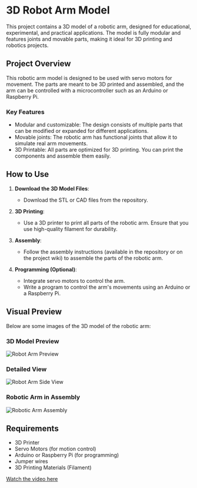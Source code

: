 # 3D Robot Arm Model

This project contains a 3D model of a robotic arm, designed for educational, experimental, and practical applications. The model is fully modular and features joints and movable parts, making it ideal for 3D printing and robotics projects.

## Project Overview

This robotic arm model is designed to be used with servo motors for movement. The parts are meant to be 3D printed and assembled, and the arm can be controlled with a microcontroller such as an Arduino or Raspberry Pi.

### Key Features
- Modular and customizable: The design consists of multiple parts that can be modified or expanded for different applications.
- Movable joints: The robotic arm has functional joints that allow it to simulate real arm movements.
- 3D Printable: All parts are optimized for 3D printing. You can print the components and assemble them easily.

## How to Use

1. **Download the 3D Model Files**:
   - Download the STL or CAD files from the repository.

2. **3D Printing**:
   - Use a 3D printer to print all parts of the robotic arm. Ensure that you use high-quality filament for durability.

3. **Assembly**:
   - Follow the assembly instructions (available in the repository or on the project wiki) to assemble the parts of the robotic arm.

4. **Programming (Optional)**:
   - Integrate servo motors to control the arm.
   - Write a program to control the arm's movements using an Arduino or a Raspberry Pi.

## Visual Preview

Below are some images of the 3D model of the robotic arm:

### 3D Model Preview
![Robot Arm Preview](https://raw.githubusercontent.com/SajaALfahmi/robot-arm/main/3D%20Model%20Preview.png)

### Detailed View
![Robot Arm Side View](https://raw.githubusercontent.com/SajaALfahmi/robot-arm/main/Detailed%20View.png)

### Robotic Arm in Assembly
![Robotic Arm Assembly](https://raw.githubusercontent.com/SajaALfahmi/robot-arm/main/Robotic%20Arm%20in%20Assembly.png)

## Requirements

- 3D Printer
- Servo Motors (for motion control)
- Arduino or Raspberry Pi (for programming)
- Jumper wires
- 3D Printing Materials (Filament)

[Watch the video here](https://github.com/SajaALfahmi/robot-arm/blob/main/robot-arm-video.mp4?raw=true)
